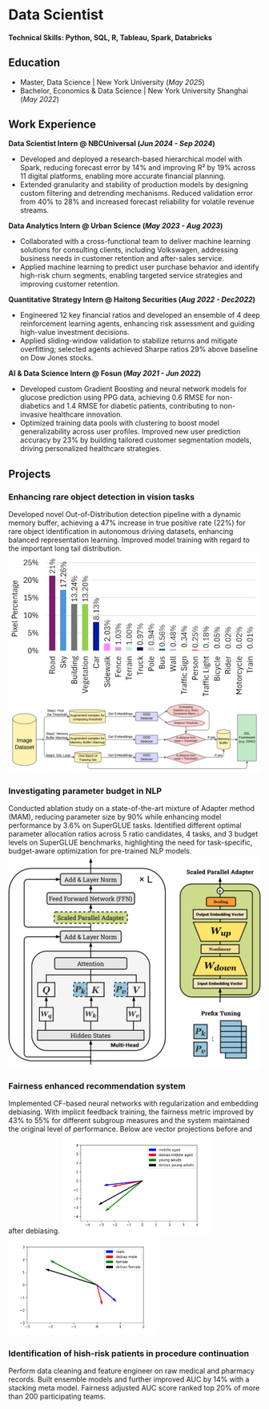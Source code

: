 # Data Scientist

#### Technical Skills: Python, SQL, R, Tableau, Spark, Databricks

## Education
- Master, Data Science | New York University (_May 2025_)
- Bachelor, Economics & Data Science | New York University Shanghai (_May 2022_)

## Work Experience
**Data Scientist Intern @ NBCUniversal (_Jun 2024 - Sep 2024_)**
- Developed and deployed a research-based hierarchical model with Spark, reducing forecast error by 14% and improving R² by 19% across 11 digital platforms, enabling more accurate financial planning.
- Extended granularity and stability of production models by designing custom filtering and detrending mechanisms. Reduced validation error from 40% to 28% and increased forecast reliability for volatile revenue streams.

**Data Analytics Intern @ Urban Science (_May 2023 - Aug 2023_)**
- Collaborated with a cross-functional team to deliver machine learning solutions for consulting clients, including Volkswagen, addressing business needs in customer retention and after-sales service.
- Applied machine learning to predict user purchase behavior and identify high-risk churn segments, enabling targeted service strategies and improving customer retention.
  
**Quantitative Strategy Intern @ Haitong Securities (_Aug 2022 - Dec2022_)**
- Engineered 12 key financial ratios and developed an ensemble of 4 deep reinforcement learning agents, enhancing risk assessment and guiding high-value investment decisions.
- Applied sliding-window validation to stabilize returns and mitigate overfitting; selected agents achieved Sharpe ratios 29% above baseline on Dow Jones stocks.
  
**AI & Data Science Intern @ Fosun (_May 2021 - Jun 2022_)**
- Developed custom Gradient Boosting and neural network models for glucose prediction using PPG data, achieving 0.6 RMSE for non-diabetics and 1.4 RMSE for diabetic patients, contributing to non-invasive healthcare innovation.
- Optimized training data pools with clustering to boost model generalizability across user profiles. Improved new user prediction accuracy by 23% by building tailored customer segmentation models, driving personalized healthcare strategies.

## Projects
### Enhancing rare object detection in vision tasks
Developed novel Out-of-Distribution detection pipeline with a dynamic memory buffer, achieving a 47% increase in true positive rate (22%) for rare object identification in autonomous driving datasets, enhancing balanced representation learning. Improved model training with regard to the important long tail distribution. 
![OOD longtail](/asset/long_tail.png)
![OOD flowchart](/asset/new_flow_chart.png)

### Investigating parameter budget in NLP
Conducted ablation study on a state-of-the-art mixture of Adapter method (MAM), reducing parameter size by 90% while enhancing model performance by 3.6% on SuperGLUE tasks.
Identified different optimal parameter allocation ratios across 5 ratio candidates, 4 tasks, and 3 budget levels on SuperGLUE benchmarks, highlighting the need for task-specific, budget-aware optimization for pre-trained NLP models.
![NLP MAM](/asset/MAM_Adapter.png)

### Fairness enhanced recommendation system
Implemented CF-based neural networks with regularization and embedding debiasing. With implicit feedback training, the fairness metric improved by 43% to 55% for different subgroup measures and the system maintained the original level of performance. Below are vector projections before and after debiasing. 
<img src="/asset/embedding_binary_age.png" alt="Recommender age" width="300"/>
<img src="/asset/embedding_gender.png" alt="Recommender gender" width="300"/>

### Identification of hish-risk patients in procedure continuation
Perform data cleaning and feature engineer on raw medical and pharmacy records. Built ensemble models and further improved AUC by 14% with a stacking meta model. Fairness adjusted AUC score ranked top 20% of more than 200 participating teams.

